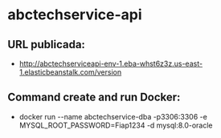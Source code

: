 # abctechservice-api

## URL publicada:
* http://abctechserviceapi-env-1.eba-whst6z3z.us-east-1.elasticbeanstalk.com/version

## Command create and run Docker:
* docker run --name abctechservice-dba -p3306:3306 -e MYSQL_ROOT_PASSWORD=Fiap1234 -d mysql:8.0-oracle
